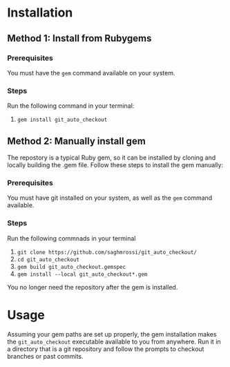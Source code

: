 # Installation

## Method 1: Install from Rubygems

### Prerequisites

You must have the `gem` command available on your system.

### Steps

Run the following command in your terminal:

1. `gem install git_auto_checkout`

## Method 2: Manually install gem

The repostory is a typical Ruby gem, so it can be installed by cloning and
locally building the .gem file. Follow these steps to install the gem manually:

### Prerequisites

You must have git installed on your system, as well as the `gem` command
available.

### Steps

Run the following commnads in your terminal

1. `git clone https://github.com/saghmrossi/git_auto_checkout/`
2. `cd git_auto_checkout`
3. `gem build git_auto_checkout.gemspec`
4. `gem install --local git_auto_checkout*.gem`

You no longer need the repository after the gem is installed.

# Usage

Assuming your gem paths are set up properly, the gem installation makes the
`git_auto_checkout` executable available to you from anywhere. Run it in a
directory that is a git repository and follow the prompts to checkout branches
or past commits.
